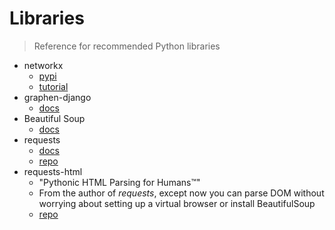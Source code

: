 # Libraries
> Reference for recommended Python libraries

<!-- TODO convert to table -->

- networkx
    - [pypi](https://pypi.org/project/networkx/)
    - [tutorial](https://www.python-course.eu/networkx.php)
- graphen-django
    - [docs](https://docs.graphene-python.org/projects/django/en/latest/)
- Beautiful Soup
    - [docs](https://www.crummy.com/software/BeautifulSoup/bs4/doc/)
- requests
    - [docs](https://requests.readthedocs.io/en/master/)
    - [repo](https://github.com/psf/requests)
- requests-html
    - "Pythonic HTML Parsing for Humans™"
    - From the author of _requests_, except now you can parse DOM without worrying about setting up a virtual browser or install BeautifulSoup
    - [repo](https://github.com/psf/requests-html)
